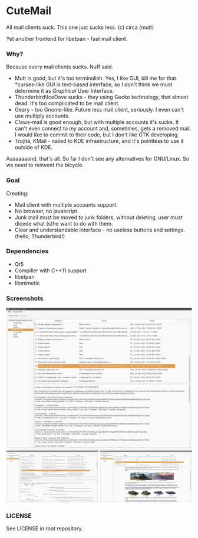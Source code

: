 # CuteMail
All mail clients suck. This one just sucks less. (c) circa (mutt)

Yet another frontend for libetpan - fast mail client.

### Why?
Because every mail clients sucks. Nuff said. 
- Mutt is good, but it's too terminalish. Yes, I like GUI, kill me for that. \*curses-like GUI is text-based interface, so I don't think we must determine it as *Graphical* User Interface.
- Thunderbird\IceDove sucks - they using Gecko technology, that almost dead. It's too complicated to be mail client.
- Geary - too Gnome-like. Future less mail client, seriously. I even can't use multiply accounts.
- Claws-mail is good enough, but with multiple accounts it's sucks. It can't even connect to my account and, sometimes, gets a removed mail. I would like to commit to their code, but I don't like GTK developing.
- Trojitá, KMail - nailed to KDE infrastructure, and it's pointless to use it outside of KDE.

Aaaaaaaand, that's all. So far I don't see any alternatives for GNU/Linux. So we need to reinvent the bicycle.

### Goal
Creating:
- Mail client with multiple accounts support.
- No browser, no javascript.
- Junk mail must be moved to junk folders, without deleting, user must dicede what (s)he want to do with them.
- Clear and understandable interface - no useless buttons and settings. (hello, Thunderbird!)

### Dependencies
- Qt5
- Compiller with C++11 support
- libetpan
- libmimetic

### Screenshots

<p align="center">
  <img src="screenshots/cutemail-main.png?raw=true" alt="Main screenshot"/>
  <img src="screenshots/cutemail-textmail.png?raw=true" width="250px" height="140px" alt="Main window with text"/>
  <img src="screenshots/cutemail-htmlmail.png?raw=true" width="250px" height="140px" alt="Main window with html"/>
</p>

### LICENSE
See LICENSE in root repository.
